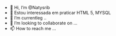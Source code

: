 - 👋 Hi, I’m @Natysrib
- 👀 Estou interessada em praticar  HTML 5, MYSQL
- 🌱 I’m currentleg ..
- 💞️ I’m looking to collaborate on ...
- 📫 How to reach me ...

<!---
Natysrib/Natysrib is a ✨ special ✨ repository because its `README.md` (this file) appears on your GitHub profile.
You can click the Preview link to take a look at your changes.
--->
